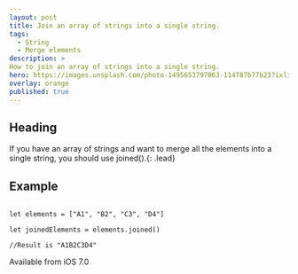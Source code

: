 ```yaml
---
layout: post
title: Join an array of strings into a single string.
tags:
  - String
  - Merge elements
description: >
How to join an array of strings into a single string.
hero: https://images.unsplash.com/photo-1495653797063-114787b77b23?ixlib=rb-1.2.1&ixid=eyJhcHBfaWQiOjEyMDd9&auto=format&fit=crop&w=3150&q=80
overlay: orange
published: true
---
```


## Heading


If you have an array of strings and want to merge all the elements into a single string, you should use joined().{: .lead}

## Example
~~~

let elements = ["A1", "B2", "C3", "D4"]

let joinedElements = elements.joined()

//Result is "A1B2C3D4"
~~~

Available from iOS 7.0
